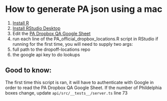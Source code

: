 # How to generate PA json using a mac

1. [Install R](https://cran.r-project.org/bin/macosx/)
2. [Install RStudio Desktop](https://rstudio.com/products/rstudio/download/)
3. Edit the [PA Dropbox QA Google Sheet](https://docs.google.com/spreadsheets/d/1mKsvUkWGQQbwkADjNI5wQw_SprMYHYLMBpjDq3100XY/edit#gid=1445931955)
3. run each line of the PA_official_dropbox_locations.R script in RStudio if running for the first time, you will need to supply two args:
  1. full path to the dropoff-locations repo
  2. the google api key to do lookups
  
## Good to know:
  The first time this script is ran, it will have to authenticate with Google in order to read the PA Dropbox QA Google Sheet. 
  If the number of Phildelphia boxes change, update `api/src/__tests__/server.ts` line 73
